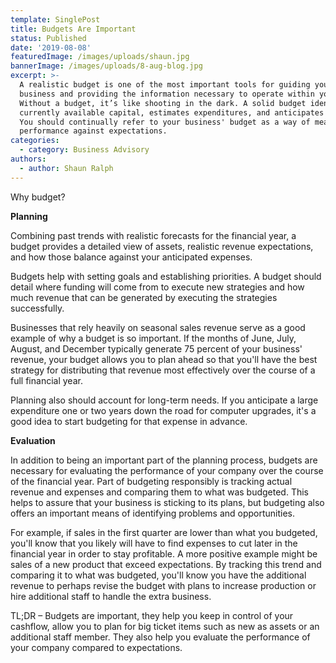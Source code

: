 ```yaml
---
template: SinglePost
title: Budgets Are Important
status: Published
date: '2019-08-08'
featuredImage: /images/uploads/shaun.jpg
bannerImage: /images/uploads/8-aug-blog.jpg
excerpt: >-
  A realistic budget is one of the most important tools for guiding your
  business and providing the information necessary to operate within your means.
  Without a budget, it’s like shooting in the dark. A solid budget identifies
  currently available capital, estimates expenditures, and anticipates revenues.
  You should continually refer to your business' budget as a way of measuring
  performance against expectations. 
categories:
  - category: Business Advisory
authors:
  - author: Shaun Ralph
---
```

Why budget?

**Planning**

Combining past trends with realistic forecasts for the financial year, a budget provides a detailed view of assets, realistic revenue expectations, and how those balance against your anticipated expenses.

Budgets help with setting goals and establishing priorities. A budget should detail where funding will come from to execute new strategies and how much revenue that can be generated by executing the strategies successfully. 

Businesses that rely heavily on seasonal sales revenue serve as a good example of why a budget is so important. If the months of June, July, August, and December typically generate 75 percent of your business' revenue, your budget allows you to plan ahead so that you'll have the best strategy for distributing that revenue most effectively over the course of a full financial year.

Planning also should account for long-term needs. If you anticipate a large expenditure one or two years down the road for computer upgrades, it's a good idea to start budgeting for that expense in advance.

**Evaluation**

In addition to being an important part of the planning process, budgets are necessary for evaluating the performance of your company over the course of the financial year. Part of budgeting responsibly is tracking actual revenue and expenses and comparing them to what was budgeted. This helps to assure that your business is sticking to its plans, but budgeting also offers an important means of identifying problems and opportunities.

For example, if sales in the first quarter are lower than what you budgeted, you'll know that you likely will have to find expenses to cut later in the financial year in order to stay profitable. A more positive example might be sales of a new product that exceed expectations. By tracking this trend and comparing it to what was budgeted, you'll know you have the additional revenue to perhaps revise the budget with plans to increase production or hire additional staff to handle the extra business.

TL;DR – Budgets are important, they help you keep in control of your cashflow, allow you to plan for big ticket items such as new as assets or an additional staff member. They also help you evaluate the performance of your company compared to expectations.

